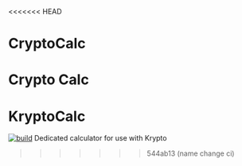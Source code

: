 <<<<<<< HEAD
# CryptoCalc
Crypto Calc
=======
# KryptoCalc
[![build](https://github.com/binnmti/KryptoCalc/actions/workflows/KryptoCalc.yml/badge.svg)](https://github.com/binnmti/KryptoCalc/actions/workflows/KryptoCalc.yml)
Dedicated calculator for use with Krypto

>>>>>>> 544ab13 (name change ci)
